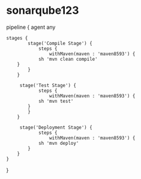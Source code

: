 # sonarqube123
pipeline {
    agent any 
    
	stages {
            stage('Compile Stage') { 
                steps {
                    withMaven(maven : 'maven8593') {
		        sh 'mvn clean compile'
		}
            }
        }
        
	     stage('Test Stage') { 
                steps {
                    withMaven(maven : 'maven8593') {
		        sh 'mvn test'
	        }
            }
        }
        
	     stage('Deployment Stage') { 
                steps {
                    withMaven(maven : 'maven8593') {
		        sh 'mvn deploy'
            }
        }
    }
}
